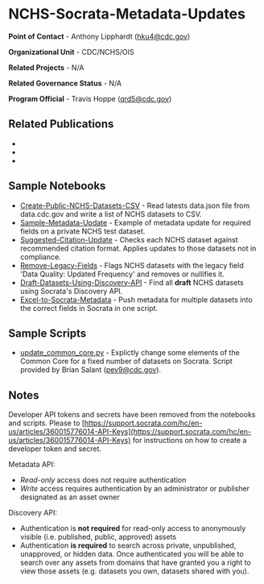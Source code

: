 # NCHS-Socrata-Metadata-Updates

**Point of Contact** - Anthony Lipphardt (<hku4@cdc.gov>)

**Organizational Unit** - CDC/NCHS/OIS

**Related Projects** - N/A

**Related Governance Status** - N/A

**Program Official** - Travis Hoppe (<qrd5@cdc.gov>)

## Related Publications
- 
- 
- 

## Sample Notebooks

- [Create-Public-NCHS-Datasets-CSV](Create-Public-NCHS-Datasets-CSV.ipynb) - Read latests data.json file from data.cdc.gov and write a list of NCHS datasets to CSV.
- [Sample-Metadata-Update](Sample-Metadata-Update.ipynb) - Example of metadata update for required fields on a private NCHS test dataset.
- [Suggested-Citation-Update](Suggested-Citation-Update.ipynb) - Checks each NCHS dataset against recommended citation format. Applies updates to those datasets not in compliance.
- [Remove-Legacy-Fields](Remove-Legacy-Fields.ipynb) - Flags NCHS datasets with the legacy field 'Data Quality: Updated Frequency' and removes or nullifies it.
- [Draft-Datasets-Using-Discovery-API](Draft-Datasets-Using-Discovery-API.ipynb) - Find all **draft** NCHS datasets using Socrata's Discovery API.
- [Excel-to-Socrata-Metadata](Excel_to_Socrata_clean.ipynb) - Push metadata for multiple datasets into the correct fields in Socrata in one script.

## Sample Scripts

- [update_common_core.py](update_common_core.py) - Explictly change some elements of the Common Core for a fixed number of datasets on Socrata. Script provided by Brian Salant (<pev9@cdc.gov>).

## Notes

Developer API tokens and secrets have been removed from the notebooks and scripts. Please to [https://support.socrata.com/hc/en-us/articles/360015776014-API-Keys](https://support.socrata.com/hc/en-us/articles/360015776014-API-Keys) for instructions on how to create a developer token and secret.

Metadata API:

- _Read-only_ access does not require authentication
- _Write_ access requires authentication by an administrator or publisher designated as an asset owner

Discovery API:

- Authentication is **not required** for read-only access to anonymously visible (i.e. published, public, approved) assets
- Authentication **is required** to search across private, unpublished, unapproved, or hidden data. Once authenticated you will be able to search over any assets from domains that have granted you a right to view those assets (e.g. datasets you own, datasets shared with you).
